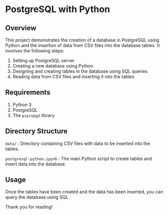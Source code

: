 # PostgreSQL with Python
## Overview
This project demonstrates the creation of a database in PostgreSQL using Python and the insertion of data from CSV files into the database tables. It involves the following steps:

1. Setting up PostgreSQL server
2. Creating a new database using Python
3. Designing and creating tables in the database using SQL queries
4. Reading data from CSV files and inserting it into the tables

## Requirements
1. Python 3
2. PostgreSQL
3. The `psycopg2` library

## Directory Structure
`data/` : Directory containing CSV files with data to be inserted into the tables.

`postgresql-python.ipynb` : The main Python script to create tables and insert data into the database.

## Usage
Once the tables have been created and the data has been inserted, you can query the database using SQL.


Thank you for reading!
